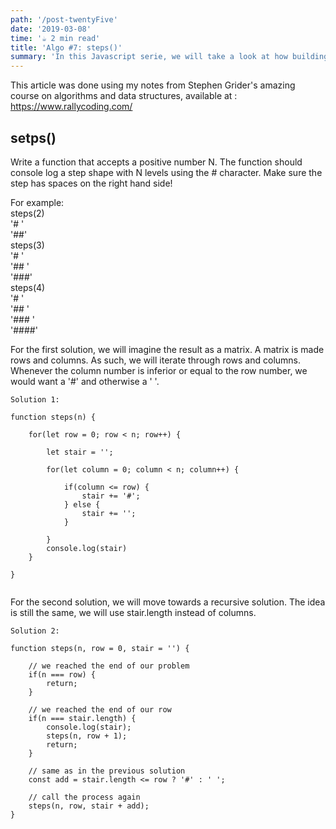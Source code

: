 ```yaml
---
path: '/post-twentyFive'
date: '2019-03-08'
time: '☕️ 2 min read'
title: 'Algo #7: steps()'
summary: 'In this Javascript serie, we will take a look at how building steps'
---
```


This article was done using my notes from Stephen Grider's amazing course on algorithms and data structures, available at : https://www.rallycoding.com/

## setps()

Write a function that accepts a positive number N. The function should console log a step shape with N levels using the # character. Make sure the
step has spaces on the right hand side!

For example: <br>
steps(2)<br>
'# '<br>
'##'<br>
steps(3)<br>
'# '<br>
'## '<br>
'###'<br>
steps(4)<br>
'# '<br>
'## '<br>
'### '<br>
'####'<br>

For the first solution, we will imagine the result as a matrix. A matrix is made rows and columns.
As such, we will iterate through rows and columns. Whenever the column number is inferior or equal to the row number, we would want a '#' and otherwise a ' '.

```
Solution 1:

function steps(n) {

    for(let row = 0; row < n; row++) {

        let stair = '';

        for(let column = 0; column < n; column++) {

            if(column <= row) {
                stair += '#';
            } else {
                stair += '';
            }

        }
        console.log(stair)
    }

}


```

For the second solution, we will move towards a recursive solution. The idea is still the same, we will use stair.length instead of columns.

```
Solution 2:

function steps(n, row = 0, stair = '') {

    // we reached the end of our problem
    if(n === row) {
        return;
    }

    // we reached the end of our row
    if(n === stair.length) {
        console.log(stair);
        steps(n, row + 1);
        return;
    }

    // same as in the previous solution
    const add = stair.length <= row ? '#' : ' ';

    // call the process again
    steps(n, row, stair + add);
}
```

